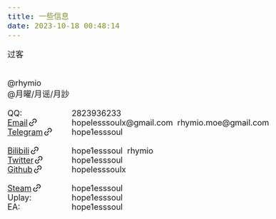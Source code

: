 ```yaml
---
title: 一些信息
date: 2023-10-18 00:48:14
---
```


<html>
    <div>过客</div><br/><br/>
    <div>@rhymio</div>
    <div>@月曜/月谣/月訬</div><br/>
    <div class="list">
        <div>
            <div>QQ: </div>
            <div>2823936233</div>
        </div>
        <div>
            <a href="mailto:hopelesssoulx@gmail.com">Email<span class="gg-link"></span></a>
            <div>
                <span>hopelesssoulx@gmail.com</span>&nbsp;&nbsp;
                <span>rhymio.moe@gmail.com</span>
            </div>
        </div>
        <div>
            <a href="https://t.me/hope1esssoul">Telegram<span class="gg-link"></span></a>
            <div>hope1esssoul</div>
        </div>
        <br />
        <div>
            <a href="https://space.bilibili.com/28622348">Bilibili<span class="gg-link"></span></a>
            <div>
                <span>hope1esssoul</span>&nbsp;&nbsp;
                <span>rhymio</span>
            </div>
        </div>
        <div>
            <a href="https://twitter.com/hope1esssoul">Twitter<span class="gg-link"></span></a>
            <div>hope1esssoul</div>
        </div>
        <div>
            <a href="https://github.com/hopelesssoulx">Github<span class="gg-link"></span></a>
            <div>hopelesssoulx</div>
        </div>
        <br />
        <div>
            <a href="https://steamcommunity.com/id/hope1esssoul">Steam<span class="gg-link"></span></a>
            <div>hope1esssoul</div>
        </div>
        <div>
            <div>Uplay: </div>
            <div>hope1esssoul</div>
        </div>
        <div>
            <div>EA: </div>
            <div>hope1esssoul</div>
        </div>
    </div>
</html>

<style>
    body{
        font-size: large;
    }

    .list div {
        display: flex;
	    justify-content: left;
	    align-items: center;
    }

    .list div div:first-child {
        width: 144px;
    }

    .list div a:first-child {
        width: 144px;
        display: flex;
	    justify-content: left;
	    align-items: center;
    }

 .gg-link {
 box-sizing: border-box;
 position: relative;
 display: block;
 transform: rotate(-45deg) scale(var(--ggs,1));
 width: 8px;
 height: 2px;
 background: currentColor;
 border-radius: 4px;
 margin-left: 8px
}

.gg-link::after,
.gg-link::before {
 content: "";
 display: block;
 box-sizing: border-box;
 position: absolute;
 border-radius: 3px;
 width: 8px;
 height: 10px;
 border: 2px solid;
 top: -4px
}

.gg-link::before {
 border-right: 0;
 border-top-left-radius: 40px;
 border-bottom-left-radius: 40px;
 left: -6px
}

.gg-link::after {
 border-left: 0;
 border-top-right-radius: 40px;
 border-bottom-right-radius: 40px;
 right: -6px
} 
</style>
